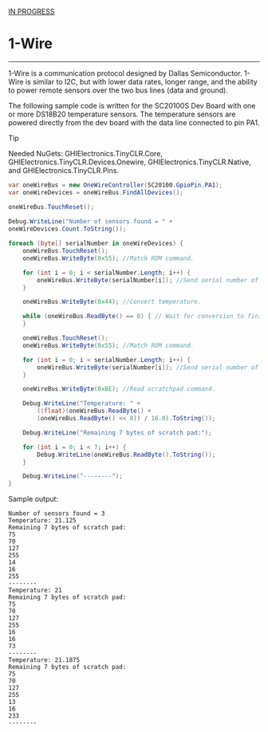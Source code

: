 [IN PROGRESS](error.md) 
# 1-Wire
---
1-Wire is a communication protocol designed by Dallas Semiconductor. 1-Wire is similar to I2C, but with lower data rates, longer range, and the ability to power remote sensors over the two bus lines (data and ground).

The following sample code is written for the SC20100S Dev Board with one or more DS18B20 temperature sensors. The temperature sensors are powered directly from the dev board with the data line connected to pin PA1.

> [!Tip]
> Needed NuGets: GHIElectronics.TinyCLR.Core, GHIElectronics.TinyCLR.Devices.Onewire, GHIElectronics.TinyCLR.Native, and GHIElectronics.TinyCLR.Pins.

```cs
var oneWireBus = new OneWireController(SC20100.GpioPin.PA1);
var oneWireDevices = oneWireBus.FindAllDevices();

oneWireBus.TouchReset();
            
Debug.WriteLine("Number of sensors found = " +
oneWireDevices.Count.ToString());

foreach (byte[] serialNumber in oneWireDevices) {
    oneWireBus.TouchReset();
    oneWireBus.WriteByte(0x55); //Match ROM command.

    for (int i = 0; i < serialNumber.Length; i++) {
        oneWireBus.WriteByte(serialNumber[i]); //Send serial number of device.
    }

    oneWireBus.WriteByte(0x44); //Convert temperature.

    while (oneWireBus.ReadByte() == 0) { // Wait for conversion to finish.
    }

    oneWireBus.TouchReset();
    oneWireBus.WriteByte(0x55); //Match ROM command.

    for (int i = 0; i < serialNumber.Length; i++) {
        oneWireBus.WriteByte(serialNumber[i]); //Send serial number of device.
    }

    oneWireBus.WriteByte(0xBE); //Read scratchpad command.

    Debug.WriteLine("Temperature: " +
        ((float)(oneWireBus.ReadByte() +
        (oneWireBus.ReadByte() << 8)) / 16.0).ToString());

    Debug.WriteLine("Remaining 7 bytes of scratch pad:");

    for (int i = 0; i < 7; i++) {
        Debug.WriteLine(oneWireBus.ReadByte().ToString());
    }

    Debug.WriteLine("--------");
}
```

Sample output:
```
Number of sensors found = 3
Temperature: 21.125
Remaining 7 bytes of scratch pad:
75
70
127
255
14
16
255
--------
Temperature: 21
Remaining 7 bytes of scratch pad:
75
70
127
255
16
16
73
--------
Temperature: 21.1875
Remaining 7 bytes of scratch pad:
75
70
127
255
13
16
233
--------
```





